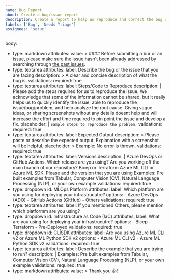 ```yaml
---
name: Bug Report
about: Create a bug/issue report
description: Create a report to help us reproduce and correct the bug or the issue at hand.
labels: ['Bug', 'Needs Triage']
assignees: 'setuc'
---
```


body:
- type: markdown
  attributes:
    value: >
      #### Before submitting a bur or an issue, please make sure the issue hasn't been already
      addressed by searching through [the past issues](https://github.com/Azure/mlops-v2/issues).
- type: textarea
  attributes:
    label: Describe the bug or the issue that you are facing
    description: >
      A clear and concise description of what the bug is.
  validations:
    required: true
- type: textarea
  attributes:
    label: Steps/Code to Reproduce
    description: |
      Please add the steps required for us to reproduce the issue. We acknowledge that some of the information cannot be shared, but it really helps us to quickly
      identify the issue, able to reproduce the issue/bug/problem, and help analyze the root cause. Giving vague ideas, or sharing screenshots wihout any details doesnt help and will increase the effort and time required to pin point the issue and develop a fix.
    placeholder: |
      ```
      Sample steps to reproduce the problem.
      ```
  validations:
    required: true
- type: textarea
  attributes:
    label: Expected Output
    description: >
      Please paste or describe the expected output. Explanation with a screenshot will be helpful.
    placeholder: >
      Example: No error is thrown.
  validations:
    required: true
- type: textarea
  attributes:
    label: Versions
    description: |
      Azure DevOps or GitHub Actions. Which release are you using? Are you working off the main branch of our repository?
      Bicep or Terraform
      Azure ML CLI or Azure ML SDK. Please add the version that you are using
      Examples: Pre built examples from Tabular, Computer Vision (CV), Natural Language Processing (NLP), or your own example
  validations:
    required: true
- type: dropdown
  id: MLOps Platform
  attributes:
    label: Which platform are you using for deploying your infrastrucutre?
    options:
      - Azure DevOps (ADO)
      - GitHub Actions (GitHub)
      - Others
  validations:
    required: true
- type: textarea
  attributes:
    label: If you mentioned Others, please mention which platformm are you using?
- type: dropdown
  id: Infrastructure as Code (IaC)
  attributes:
    label: What are you using for deploying your infrastrucutre?
    options:
      - Bicep
      - Terraform
      - Pre-Deployed
  validations:
    required: true
- type: dropdown
  id: CLISDK
  attributes:
    label: Are you using Azure ML CLI v2 or Azure ML Python SDK v2
    options:
      - Azure ML CLI v2
      - Azure ML Python SDK v2
  validations:
    required: true
- type: textarea
  attributes:
    label: Describe the example that you are trying to run?
    description: |
      Examples: Pre built examples from Tabular, Computer Vision (CV), Natural Language Processing (NLP), or your own example
  validations:
    required: true
- type: markdown
  attributes:
    value: >
      Thank you 👍!
